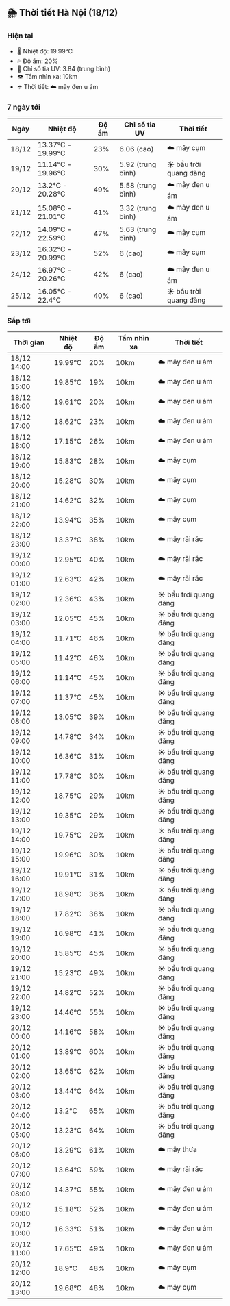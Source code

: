 ## 🌦️ Thời tiết Hà Nội (18/12)

### Hiện tại

- 🌡️ Nhiệt độ: 19.99℃
- 💦 Độ ẩm: 20%
- 🌟 Chỉ số tia UV: 3.84 (trung bình)
- 👁️ Tầm nhìn xa: 10km
- ☂️ Thời tiết: ☁️ mây đen u ám

### 7 ngày tới

| Ngày | Nhiệt độ | Độ ẩm | Chỉ số tia UV | Thời tiết |
| --- | --- | --- | --- | --- |
| 18/12 | 13.37℃ - 19.99℃ | 23% | 6.06 (cao) | ☁️ mây cụm |
| 19/12 | 11.14℃ - 19.96℃ | 30% | 5.92 (trung bình) | ☀️ bầu trời quang đãng |
| 20/12 | 13.2℃ - 20.28℃ | 49% | 5.58 (trung bình) | ☁️ mây đen u ám |
| 21/12 | 15.08℃ - 21.01℃ | 41% | 3.32 (trung bình) | ☁️ mây đen u ám |
| 22/12 | 14.09℃ - 22.59℃ | 47% | 5.63 (trung bình) | ☁️ mây cụm |
| 23/12 | 16.32℃ - 20.99℃ | 52% | 6 (cao) | ☁️ mây cụm |
| 24/12 | 16.97℃ - 20.26℃ | 42% | 6 (cao) | ☁️ mây đen u ám |
| 25/12 | 16.05℃ - 22.4℃ | 40% | 6 (cao) | ☀️ bầu trời quang đãng |

### Sắp tới

| Thời gian | Nhiệt độ | Độ ẩm | Tầm nhìn xa | Thời tiết |
| --- | --- | --- | --- | --- |
| 18/12 14:00 | 19.99℃ | 20% | 10km | ☁️ mây đen u ám |
| 18/12 15:00 | 19.85℃ | 19% | 10km | ☁️ mây đen u ám |
| 18/12 16:00 | 19.61℃ | 20% | 10km | ☁️ mây đen u ám |
| 18/12 17:00 | 18.62℃ | 23% | 10km | ☁️ mây đen u ám |
| 18/12 18:00 | 17.15℃ | 26% | 10km | ☁️ mây đen u ám |
| 18/12 19:00 | 15.83℃ | 28% | 10km | ☁️ mây cụm |
| 18/12 20:00 | 15.28℃ | 30% | 10km | ☁️ mây cụm |
| 18/12 21:00 | 14.62℃ | 32% | 10km | ☁️ mây cụm |
| 18/12 22:00 | 13.94℃ | 35% | 10km | ☁️ mây cụm |
| 18/12 23:00 | 13.37℃ | 38% | 10km | ☁️ mây rải rác |
| 19/12 00:00 | 12.95℃ | 40% | 10km | ☁️ mây rải rác |
| 19/12 01:00 | 12.63℃ | 42% | 10km | ☁️ mây rải rác |
| 19/12 02:00 | 12.36℃ | 43% | 10km | ☀️ bầu trời quang đãng |
| 19/12 03:00 | 12.05℃ | 45% | 10km | ☀️ bầu trời quang đãng |
| 19/12 04:00 | 11.71℃ | 46% | 10km | ☀️ bầu trời quang đãng |
| 19/12 05:00 | 11.42℃ | 46% | 10km | ☀️ bầu trời quang đãng |
| 19/12 06:00 | 11.14℃ | 45% | 10km | ☀️ bầu trời quang đãng |
| 19/12 07:00 | 11.37℃ | 45% | 10km | ☀️ bầu trời quang đãng |
| 19/12 08:00 | 13.05℃ | 39% | 10km | ☀️ bầu trời quang đãng |
| 19/12 09:00 | 14.78℃ | 34% | 10km | ☀️ bầu trời quang đãng |
| 19/12 10:00 | 16.36℃ | 31% | 10km | ☀️ bầu trời quang đãng |
| 19/12 11:00 | 17.78℃ | 30% | 10km | ☀️ bầu trời quang đãng |
| 19/12 12:00 | 18.75℃ | 29% | 10km | ☀️ bầu trời quang đãng |
| 19/12 13:00 | 19.35℃ | 29% | 10km | ☀️ bầu trời quang đãng |
| 19/12 14:00 | 19.75℃ | 29% | 10km | ☀️ bầu trời quang đãng |
| 19/12 15:00 | 19.96℃ | 30% | 10km | ☀️ bầu trời quang đãng |
| 19/12 16:00 | 19.91℃ | 31% | 10km | ☀️ bầu trời quang đãng |
| 19/12 17:00 | 18.98℃ | 36% | 10km | ☀️ bầu trời quang đãng |
| 19/12 18:00 | 17.82℃ | 38% | 10km | ☀️ bầu trời quang đãng |
| 19/12 19:00 | 16.98℃ | 41% | 10km | ☀️ bầu trời quang đãng |
| 19/12 20:00 | 15.85℃ | 45% | 10km | ☀️ bầu trời quang đãng |
| 19/12 21:00 | 15.23℃ | 49% | 10km | ☀️ bầu trời quang đãng |
| 19/12 22:00 | 14.82℃ | 52% | 10km | ☀️ bầu trời quang đãng |
| 19/12 23:00 | 14.46℃ | 55% | 10km | ☀️ bầu trời quang đãng |
| 20/12 00:00 | 14.16℃ | 58% | 10km | ☀️ bầu trời quang đãng |
| 20/12 01:00 | 13.89℃ | 60% | 10km | ☀️ bầu trời quang đãng |
| 20/12 02:00 | 13.65℃ | 62% | 10km | ☀️ bầu trời quang đãng |
| 20/12 03:00 | 13.44℃ | 64% | 10km | ☀️ bầu trời quang đãng |
| 20/12 04:00 | 13.2℃ | 65% | 10km | ☀️ bầu trời quang đãng |
| 20/12 05:00 | 13.23℃ | 64% | 10km | ☀️ bầu trời quang đãng |
| 20/12 06:00 | 13.29℃ | 61% | 10km | ☁️ mây thưa |
| 20/12 07:00 | 13.64℃ | 59% | 10km | ☁️ mây rải rác |
| 20/12 08:00 | 14.37℃ | 55% | 10km | ☁️ mây đen u ám |
| 20/12 09:00 | 15.18℃ | 52% | 10km | ☁️ mây đen u ám |
| 20/12 10:00 | 16.33℃ | 51% | 10km | ☁️ mây đen u ám |
| 20/12 11:00 | 17.65℃ | 49% | 10km | ☁️ mây đen u ám |
| 20/12 12:00 | 18.9℃ | 48% | 10km | ☁️ mây cụm |
| 20/12 13:00 | 19.68℃ | 48% | 10km | ☁️ mây cụm |
